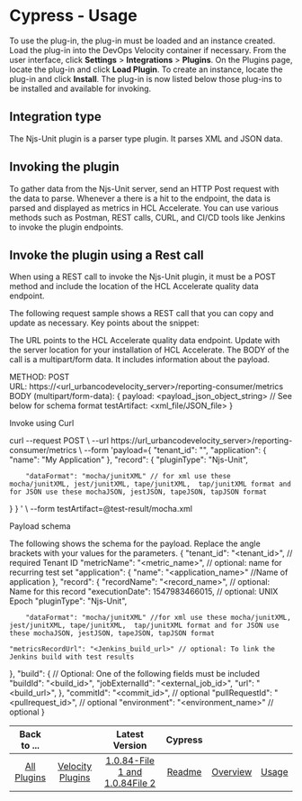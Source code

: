 
# Cypress - Usage

To use the plug-in, the plug-in must be loaded and an instance created. Load the plug-in into the DevOps Velocity container if necessary. From the user interface, click **Settings** > **Integrations** > **Plugins**. On the Plugins page, locate the plug-in and click **Load Plugin**. To create an instance, locate the plug-in and click **Install**. The plug-in is now listed below those plug-ins to be installed and available for invoking.

## Integration type

The Njs-Unit plugin is a parser type plugin. It parses XML and JSON data.

## Invoking the plugin 

To gather data from the Njs-Unit server, send an HTTP Post request with the data to parse. Whenever a there is a hit to the endpoint, the data is parsed and displayed as metrics in HCL Accelerate. You can use various methods such as Postman, REST calls, CURL, and CI/CD tools like Jenkins to invoke the plugin endpoints.

## Invoke the plugin using a Rest call 

When using a REST call to invoke the Njs-Unit plugin, it must be a POST method and include the location of the HCL Accelerate quality data endpoint. 

The following request sample shows a REST call that you can copy and update as necessary. Key points about the snippet: 

The URL points to the HCL Accelerate quality data endpoint. Update with the server location for your installation of HCL Accelerate.
The BODY of the call is a multipart/form data. It includes information about the payload. 

METHOD: POST  
URL: https://<url_urbancodevelocity_server>/reporting-consumer/metrics  
BODY (multipart/form-data): 
 { 
  payload: <payload_json_object_string> // See below for schema format 
 testArtifact: <xml_file/JSON_file> 
 } 

Invoke using Curl 

curl --request POST \ 
  --url https://url_urbancodevelocity_server>/reporting-consumer/metrics \ 
  --form 'payload={ 
  "tenant_id": "", 
  "application": { 
    "name": "My Application" 
  }, 
  "record": { 
    "pluginType": "Njs-Unit", 

        "dataFormat": "mocha/junitXML" // for xml use these mocha/junitXML, jest/junitXML, tape/junitXML,  tap/junitXML format and for JSON use these mochaJSON, jestJSON, tapeJSON, tapJSON format 

  } 
} 
' \ 
  --form testArtifact=@test-result/mocha.xml 

Payload schema 

The following shows the schema for the payload. Replace the angle brackets with your values for the parameters. 
{ 
  "tenant_id": "<tenant_id>",    // required Tenant ID 
  "metricName": "<metric_name>", // optional: name for recurring test set 
  "application": { 
    "name": "<application_name>"  //Name of application 
  }, 
  "record": { 
    "recordName": "<record_name>", // optional: Name for this record 
    "executionDate": 1547983466015, // optional: UNIX Epoch 
    "pluginType": "Njs-Unit", 

        "dataFormat": "mocha/junitXML" //for xml use these mocha/junitXML, jest/junitXML, tape/junitXML,  tap/junitXML format and for JSON use these mochaJSON, jestJSON, tapeJSON, tapJSON format 

    "metricsRecordUrl": "<Jenkins_build_url>" // optional: To link the Jenkins build with test results 
  }, 
  "build": {  // Optional: One of the following fields must be included  
    "buildId": "<build_id>", 
    "jobExternalId": "<external_job_id>", 
    "url": "<build_url>", 
  }, 
  "commitId": "<commit_id>",  // optional 
  "pullRequestId": "<pullrequest_id>", // optional 
  "environment": "<environment_name>" // optional 
}

|Back to ...||Latest Version|Cypress |||
| :---: | :---: | :---: | :---: | :---: | :---: |
|[All Plugins](../../index.md)|[Velocity Plugins](../README.md)|[1.0.84-File 1 ](https://raw.githubusercontent.com/UrbanCode/IBM-UCV-PLUGINS/main/files/ucv-ext-cypress/ucv-ext-cypress%3A1.0.1.tar.7z.001)[and 1.0.84File 2](https://raw.githubusercontent.com/UrbanCode/IBM-UCV-PLUGINS/main/files/ucv-ext-cypress/ucv-ext-cypress%3A1.0.1.tar.7z.002)|[Readme](README.md)|[Overview](overview.md)|[Usage](usage.md)|
